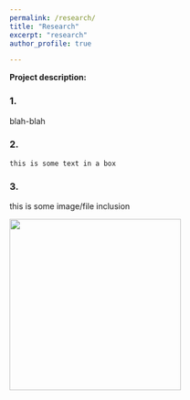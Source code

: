 ```yaml
---
permalink: /research/
title: "Research"
excerpt: "research"
author_profile: true

---
```




**Project description:** 
### 1. 
blah-blah



### 2.


``` 
this is some text in a box
```


### 3. 

this is some image/file inclusion


<img src="images/cassata.jpeg?raw=true" width="300"/>
 



